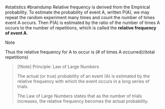 #statistics #braindump 
Relative frequency is derived from the Empirical probability. To estimate the probability of event A, written P(A), we may repeat the random experiment many times and count the number of times event A occurs. Then P(A) is estimated by the ratio of the number of times A occurs to the number of repetitions, which is called the **relative frequency of event A**.

>[!Note] 
>Thus the relative frequency for A to occur is (# of times A occurred)/(total repetitions)

>[!Note] Principle: Law of Large Numbers
>
>The actual (or true) probability of an event (A) is estimated by the relative frequency with which the event occurs in a long series of trials.  
>
>The Law of Large Numbers states that as the number of trials increases, the relative frequency becomes the actual probability.

